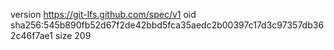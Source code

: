 version https://git-lfs.github.com/spec/v1
oid sha256:545b890fb52d67f2de42bbd5fca35aedc2b00397c17d3c97357db362c46f7ae1
size 209
